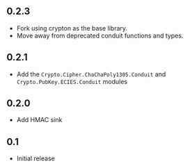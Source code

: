 ## 0.2.3

- Fork using crypton as the base library.
- Move away from deprecated conduit functions and types.

## 0.2.1

* Add the `Crypto.Cipher.ChaChaPoly1305.Conduit` and
  `Crypto.PubKey.ECIES.Conduit` modules

## 0.2.0

* Add HMAC sink

## 0.1

* Initial release
